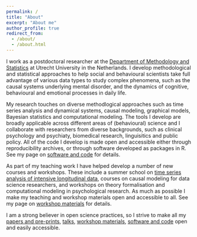 ```yaml
---
permalink: /
title: "About"
excerpt: "About me"
author_profile: true
redirect_from: 
  - /about/
  - /about.html
---
```



I work as a postdoctoral researcher at the [Department of Methodology and Statistics](https://www.uu.nl/en/organisation/methodology-and-statistics) at Utrecht University in the Netherlands. I develop methodological and statistical approaches to help social and behavioural scientists take full advantage of various data types to study complex phenomena, such as the causal systems underlying mental disorder, and the dynamics of cognitive, behavioural and emotional processes in daily life.  

My research touches on diverse methodlogical approaches such as time series analysis and dynamical systems, causal modeling, graphical models, Bayesian statistics and computational modeling. The tools I develop are broadly applicable across different areas of (behavioural) science and I collaborate with researchers from diverse backgrounds, such as clinical psychology and psychiaty, biomedical research, linguisitics and public policy. All of the code I develop is made open and accessible either through reproducibility archives, or through software developed as packages in R. See my page on [software and code](https://oisinryan.org/code) for details.

As part of my teaching work I have helped develop a number of new courses and workshops. These include a summer school on [time series analysis of intensive longitudinal data](https://utrechtsummerschool.nl/courses/social-sciences/modeling-the-dynamics-of-intensive-longitudinal-data), courses on causal modeling for data science researchers, and workshops on theory formalisation and computational modeling in psychological research. As much as possible I make my teaching and workshop materials open and accessible to all. See my page on [workshop materials](https://oisinryan.org/workshops) for details.

I am a strong believer in open science practices, so I strive to make all my [papers and pre-prints](https://oisinryan.org/pulications), [talks](https://oisinryan.org/talks), [workshop materials](https://oisinryan.org/workshops), [software and code](https://oisinryan.org/code) open and easily accessible.

